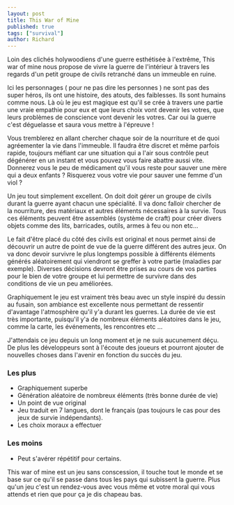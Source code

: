 ```yaml
---
layout: post
title: This War of Mine
published: true
tags: ["survival"]
author: Richard
---
```


Loin des clichés holywoodiens d'une guerre esthétisée à l'extrême, This war of mine nous propose de vivre la guerre de l'intérieur à travers les regards d'un petit groupe de civils retranché dans un immeuble en ruine.

Ici les personnages ( pour ne pas dire les personnes ) ne sont pas des super héros, ils ont une histoire, des atouts, des faiblesses. Ils sont humains comme nous. Là où le jeu est magique est qu'il se crée à travers une partie une vraie empathie pour eux et que leurs choix vont devenir les votres, que leurs problèmes de conscience vont devenir les votres. Car oui la guerre c'est déguelasse et saura vous mettre à l'épreuve !

Vous tremblerez en allant chercher chaque soir de la nourriture et de quoi agréementer la vie dans l'immeuble. Il faudra être discret et même parfois rapide, toujours méfiant car une situation qui a l'air sous contrôle peut dégénérer en un instant et vous pouvez vous faire abattre aussi vite.
Donnerez vous le peu de médicament qu'il vous reste pour sauver une mère qui a deux enfants ? Risquerez vous votre vie pour sauver une femme d'un viol ?

Un jeu tout simplement excellent. On doit doit gérer un groupe de civils durant la guerre ayant chacun une spécialité. Il va donc falloir chercher de la nourriture, des matériaux et autres éléments nécessaires à la survie. Tous ces éléments peuvent être assemblés (système de craft) pour créer divers objets comme des lits, barricades, outils, armes à feu ou non etc...

Le fait d'être placé du côté des civils est original et nous permet ainsi de découvrir un autre de point de vue de la guerre différent des autres jeux. On va donc devoir survivre le plus longtemps possible à différents éléments générés aléatoirement qui viendront se greffer à votre partie (maladies par exemple). Diverses décisions devront être prises au cours de vos parties pour le bien de votre groupe et lui permettre de survivre dans des conditions de vie un peu améliorées.

Graphiquement le jeu est vraiment très beau avec un style inspiré du dessin au fusain, son ambiance est excellente nous permettant de ressentir d'avantage l'atmosphère qu'il y'a durant
les guerres. La durée de vie est très importante, puisqu'il y'a de nombreux éléments aléatoires dans le jeu, comme la carte, les événements, les rencontres etc ...

J'attendais ce jeu depuis un long moment et je ne suis aucunement déçu. De plus les développeurs sont à l'écoute des joueurs et pourront ajouter de nouvelles choses dans l'avenir en fonction du succès du jeu.

### Les plus

* Graphiquement superbe
* Génération aléatoire de nombreux éléments (très bonne durée de vie)
* Un point de vue original
* Jeu traduit en 7 langues, dont le français (pas toujours le cas pour des jeux de survie indépendants).
* Les choix moraux a effectuer

### Les moins

* Peut s'avérer répétitif pour certains.

This war of mine est un jeu sans conscession, il touche tout le monde et se base sur ce qu'il se passe dans tous les pays qui subissent la guerre. Plus qu'un jeu c'est un rendez-vous avec vous même et votre moral qui vous attends et rien que pour ça je dis chapeau bas.